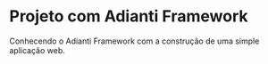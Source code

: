 # Projeto com Adianti Framework

Conhecendo o Adianti Framework com a construção de uma simple aplicação web.
